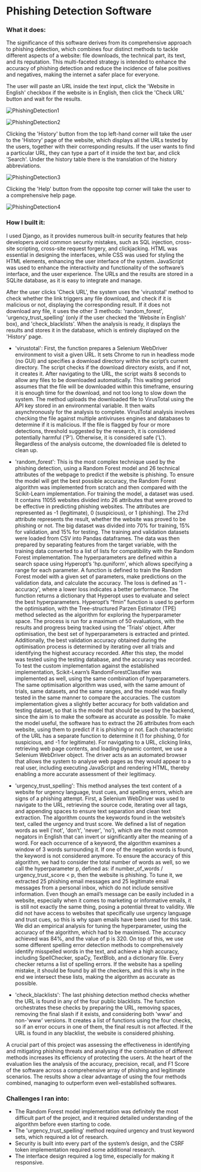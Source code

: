 # Phishing Detection Software

### What it does:

The significance of this software derives from its comprehensive approach to phishing detection, which combines four distinct methods to tackle different aspects of a website: file downloads, the technical part, its text, and its reputation. This multi-faceted strategy is intended to enhance the accuracy of phishing detection and reduce the incidence of false positives and negatives, making the internet a safer place for everyone. 

The user will paste an URL inside the text input, click the 'Website in English' checkbox if the website is in English, then click the 'Check URL' button and wait for the results.

![PhishingDetection1](https://github.com/tudormihail5/PhishingDetectionSoftware/blob/main/Screenshot1.png)

![PhishingDetection2](https://github.com/tudormihail5/PhishingDetectionSoftware/blob/main/Screenshot2.png)

Clicking the 'History' button from the top left-hand corner will take the user to the 'History' page of the website, which displays all the URLs tested by the users, together with their corresponding results. If the user wants to find a particular URL, they can type a part of it inside the text bar, and click 'Search'. Under the history table there is the translation of the history abbreviations.

![PhishingDetection3](https://github.com/tudormihail5/PhishingDetectionSoftware/blob/main/Screenshot3.png)

Clicking the 'Help' button from the opposite top corner will take the user to a comprehensive help page.

![PhishingDetection4](https://github.com/tudormihail5/PhishingDetectionSoftware/blob/main/Screenshot4.png)

### How I built it:

I used Django, as it provides numerous built-in security features that help developers avoid common security mistakes, such as SQL injection, cross-site scripting, cross-site request forgery, and clickjacking. HTML was essential in designing the interfaces, while CSS was used for styling the HTML elements, enhancing the user interface of the system. JavaScript was used to enhance the interactivity and functionality of the software’s interface, and the user experience. The URLs and the results are stored in a SQLite database, as it is easy to integrate and manage.

After the user clicks 'Check URL', the system uses the 'virustotal' method to check whether the link triggers any file download, and check if it is malicious or not, displaying the corresponding result. If it does not download any file, it uses the other 3 methods: 'random_forest', 'urgency_trust_spelling' (only if the user checked the 'Website in English' box), and 'check_blacklists'. When the analysis is ready, it displays the results and stores it in the database, which is entirely displayed on the 'History' page.

- 'virustotal': First, the function prepares a Selenium WebDriver environment to visit a given URL. It sets Chrome to run in headless mode (no GUI) and specifies a download directory within the script’s current directory. The script checks if the download directory exists, and if not, it creates it. After navigating to the URL, the script waits 8 seconds to allow any files to be downloaded automatically. This waiting period assumes that the file will be downloaded within this timeframe, ensuring it is enough time for the download, and not too long to slow down the system. The method uploads the downloaded file to VirusTotal using the API key stored in an environmental variable. It then waits asynchronously for the analysis to complete. VirusTotal analysis involves checking the file against multiple antiviruses engines and databases to determine if it is malicious. If the file is flagged by four or more detections, threshold suggested by the research, it is considered potentially harmful ('P'). Otherwise, it is considered safe ('L'). Regardless of the analysis outcome, the downloaded file is deleted to clean up.

- 'random_forest': This is the most complex technique used by the phishing detection, using a Random Forest model and 26 technical attributes of the webpage to predict if the website is phishing. To ensure the model will get the best possible accuracy, the Random Forest algorithm was implemented from scratch and then compared with the Scikit-Learn implementation. For training the model, a dataset was used. It contains 11055 websites divided into 26 attributes that were proved to be effective in predicting phishing websites. The attributes are represented as -1 (legitimate), 0 (suspicious), or 1 (phishing). The 27rd attribute represents the result, whether the website was proved to be phishing or not. The big dataset was divided into 70% for training, 15% for validation, and 15% for testing. The training and validation datasets were loaded from CSV into Pandas dataframes. The data was then prepared by separating features from the target variable, with the training data converted to a list of lists for compatibility with the Random Forest implementation. The hyperparameters are defined within a search space using Hyperopt’s 'hp.quniform', which allows specifying a range for each parameter. A function is defined to train the Random Forest model with a given set of parameters, make predictions on the validation data, and calculate the accuracy. The loss is defined as '1 - accuracy', where a lower loss indicates a better performance. The function returns a dictionary that Hyperopt uses to evaluate and select the best hyperparameters. Hyperopt’s “fmin” function is used to perform the optimisation, with the Tree-structured Parzen Estimator (TPE) method selected as the algorithm for exploring the hyperparameter space. The process is run for a maximum of 50 evaluations, with the results and progress being tracked using the 'Trials' object. After optimisation, the best set of hyperparameters is extracted and printed. Additionally, the best validation accuracy obtained during the optimisation process is determined by iterating over all trials and identifying the highest accuracy recorded. After this step, the model was tested using the testing database, and the accuracy was recorded. To test the custom implementation against the established implementation, Scikit-Learn’s RandomForestClassifier was implemented as well, using the same combination of hyperparameters. The same optimisation algorithm was used, with the same amount of trials, same datasets, and the same ranges, and the model was finally tested in the same manner to compare the accuracies. The custom implementation gives a slightly better accuracy for both validation and testing dataset, so that is the model that should be used by the backend, since the aim is to make the software as accurate as possible. To make the model useful, the software has to extract the 26 attributes from each website, using them to predict if it is phishing or not. Each characteristic of the URL has a separate function to determine it (1 for phishing, 0 for suspicious, and -1 for legitimate). For navigating to a URL, clicking links, retrieving web page contents, and loading dynamic content, we use a Selenium WebDriver object. The driver acts as an automated browser that allows the system to analyse web pages as they would appear to a real user, including executing JavaScript and rendering HTML, thereby enabling a more accurate assessment of their legitimacy.

- 'urgency_trust_spelling': This method analyses the text content of a website for urgency language, trust cues, and spelling errors, which are signs of a phishing attempt. First, a Selenium WebDriver was used to navigate to the URL, retrieving the source code, iterating over all tags, and appending spaces to ensure text separation and clean text extraction. The algorithm counts the keywords found in the website’s text, called the urgency and trust score. We defined a list of negation words as well ('not', 'don’t', 'never', 'no'), which are the most common negators in English that can invert or significantly alter the meaning of a word. For each occurrence of a keyword, the algorithm examines a window of 3 words surrounding it. If one of the negation words is found, the keyword is not considered anymore. To ensure the accuracy of this algorithm, we had to consider the total number of words as well, so we call the hyperparameter p, defined as: if number_of_words / urgency_trust_score < p, then the website is phishing. To tune it, we extracted 25 phishing email messages and 25 legitimate email messages from a personal inbox, which do not include sensitive information. Even though an email’s message can be easily included in a website, especially when it comes to marketing or informative emails, it is still not exactly the same thing, posing a potential threat to validity. We did not have access to websites that specifically use urgency language and trust cues, so this is why spam emails have been used for this task. We did an empirical analysis for tuning the hyperparameter, using the accuracy of the algorithm, which had to be maximised. The accuracy achieved was 84%, and the value of p is 320. On top of this, we use some different spelling error detection methods to comprehensively identify misspelled words in the text, and achieve a high accuracy, including SpellChecker, spaCy, TextBlob, and a dictionary file. Every checker returns a list of spelling errors. If the website has a spelling mistake, it should be found by all the checkers, and this is why in the end we intersect these lists, making the algorithm as accurate as possible.

- 'check_blacklists': The last phishing detection method checks whether the URL is found in any of the four public blacklists. The function orchestrates these checks by preparing the URL, removing spaces, removing the final slash if it exists, and considering both 'www' and non-'www' versions. It creates a list of functions using the four checks, so if an error occurs in one of them, the final result is not affected. If the URL is found in any blacklist, the website is considered phishing.

A crucial part of this project was assessing the effectiveness in identifying and mitigating phishing threats and analysing if the combination of different methods increases its efficiency of protecting the users. At the heart of the evaluation lies the analysis of the accuracy, precision, recall, and F1 Score of the software across a comprehensive array of phishing and legitimate scenarios. The results show a clear advantage of using the four methods combined, managing to outperform even well-established softwares.

### Challenges I ran into:

- The Random Forest model implementation was definitely the most difficult part of the project, and it required detailed understanding of the algorithm before even starting to code.
- The 'urgency_trust_spelling' method required urgency and trust keyword sets, which required a lot of research.
- Security is built into every part of the system’s design, and the CSRF token implementation required some additional research.
- The interface design required a log time, especially for making it responsive.
